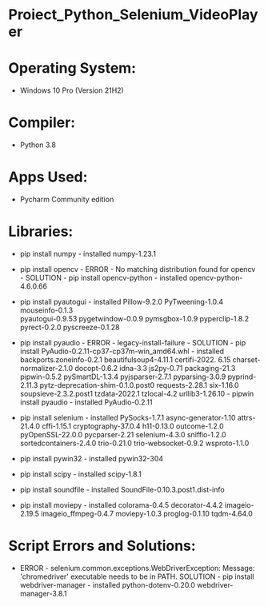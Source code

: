 # Proiect_Python_Selenium_VideoPlayer

# Operating System:

- Windows 10 Pro (Version 21H2)

# Compiler:

- Python 3.8

# Apps Used:

- Pycharm Community edition

# Libraries:

- pip install numpy - installed numpy-1.23.1

- pip install opencv - ERROR - No matching distribution found for opencv
		     - SOLUTION - pip install opencv-python - installed opencv-python-4.6.0.66

- pip install pyautogui - installed Pillow-9.2.0 PyTweening-1.0.4 mouseinfo-0.1.3 			                                                
			  pyautogui-0.9.53 pygetwindow-0.0.9 pymsgbox-1.0.9 
                          pyperclip-1.8.2 pyrect-0.2.0 pyscreeze-0.1.28

- pip install pyaudio - ERROR - legacy-install-failure
		      - SOLUTION - pip install PyAudio-0.2.11-cp37-cp37m-win_amd64.whl -
				  	installed backports.zoneinfo-0.2.1 
                                  	beautifulsoup4-4.11.1 certifi-2022.
                                  	6.15 charset-normalizer-2.1.0 docopt-0.6.2 
                                  	idna-3.3 js2py-0.71 packaging-21.3 
                                  	pipwin-0.5.2 pySmartDL-1.3.4 pyjsparser-2.7.1 pyparsing-3.0.9 pyprind-2.11.3 
                                  	pytz-deprecation-shim-0.1.0.post0 requests-2.28.1 six-1.16.0 soupsieve-2.3.2.post1 
                                  	tzdata-2022.1 tzlocal-4.2 urllib3-1.26.10
				 - pipwin install pyaudio - installed PyAudio-0.2.11

- pip install selenium - installed PySocks-1.7.1 async-generator-1.10 attrs-21.4.0 cffi-1.15.1 cryptography-37.0.4 
			 h11-0.13.0 outcome-1.2.0 pyOpenSSL-22.0.0 pycparser-2.21 selenium-4.3.0 
			 sniffio-1.2.0 sortedcontainers-2.4.0 trio-0.21.0 trio-websocket-0.9.2 wsproto-1.1.0

- pip install pywin32 - installed pywin32-304

- pip install scipy - installed scipy-1.8.1

- pip install soundfile - installed SoundFile-0.10.3.post1.dist-info

- pip install moviepy - installed colorama-0.4.5 decorator-4.4.2 imageio-2.19.5 imageio_ffmpeg-0.4.7 moviepy-1.0.3 proglog-0.1.10 tqdm-4.64.0

# Script Errors and Solutions:

- ERROR - selenium.common.exceptions.WebDriverException: Message: 'chromedriver' executable needs to be in PATH.
  SOLUTION - pip install webdriver-manager - installed python-dotenv-0.20.0 webdriver-manager-3.8.1


	

		

